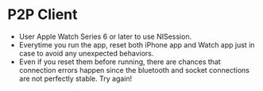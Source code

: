 # P2P Client

- User Apple Watch Series 6 or later to use NISession.
- Everytime you run the app, reset both iPhone app and Watch app just in case to avoid any unexpected behaviors.
- Even if you reset them before running, there are chances that connection errors happen since the bluetooth and socket connections are not perfectly stable. Try again!
